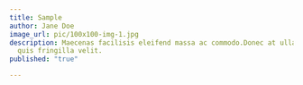 ```yaml
---
title: Sample
author: Jane Doe
image_url: pic/100x100-img-1.jpg
description: Maecenas facilisis eleifend massa ac commodo.Donec at ullamcorper lectus,
  quis fringilla velit.
published: "true"

---
```

